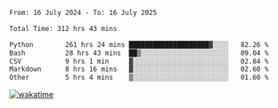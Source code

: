 <!--START_SECTION:waka-->

```txt
From: 16 July 2024 - To: 16 July 2025

Total Time: 312 hrs 43 mins

Python        261 hrs 24 mins ████████████████████▓░░░░   82.26 %
Bash          28 hrs 43 mins  ██▒░░░░░░░░░░░░░░░░░░░░░░   09.04 %
CSV           9 hrs 1 min     ▓░░░░░░░░░░░░░░░░░░░░░░░░   02.84 %
Markdown      8 hrs 16 mins   ▓░░░░░░░░░░░░░░░░░░░░░░░░   02.60 %
Other         5 hrs 4 mins    ▒░░░░░░░░░░░░░░░░░░░░░░░░   01.60 %
```

<!--END_SECTION:waka-->
[![wakatime](https://wakatime.com/badge/user/5f89a63a-5294-4958-ad30-2b3455e63f2a.svg)](https://wakatime.com/@5f89a63a-5294-4958-ad30-2b3455e63f2a)
